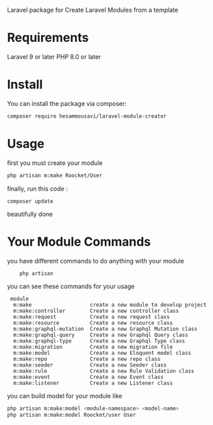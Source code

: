 Laravel package for Create Laravel Modules from a template

# Requirements
Laravel 9 or later
PHP 8.0 or later

# Install

You can install the package via composer:
```bash
composer require hesammousavi/laravel-module-creator
```

# Usage

first you must create your module

```bash
php artisan m:make Roocket/User
```

finally, run this code :

```
composer update
```

beautifully done


# Your Module Commands

you have different commands to do anything with your module
```bash
    php artisan
```

you can see these commands for your usage

```
 module
  m:make                   create a new module to develop project
  m:make:controller        Create a new controller class
  m:make:request           Create a new request class
  m:make:resource          Create a new resource class
  m:make:graphql-mutation  Create a new Graphql Mutation class
  m:make:graphql-query     Create a new Graphql Query class
  m:make:graphql-type      Create a new Graphql Type class
  m:make:migration         Create a new migration file
  m:make:model             Create a new Eloquent model class
  m:make:repo              Create a new repo class
  m:make:seeder            Create a new Seeder class
  m:make:rule              Create a new Rule Validation class
  m:make:event             Create a new Event class
  m:make:listener          Create a new Listener class
```


you can build model for your module like

```bash
php artisan m:make:model <module-namespace> <model-name>
php artisan m:make:model Roocket/user User
```
